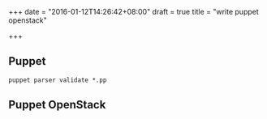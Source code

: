 +++
date = "2016-01-12T14:26:42+08:00"
draft = true
title = "write puppet openstack"

+++

## Puppet

```
puppet parser validate *.pp
```

## Puppet OpenStack

